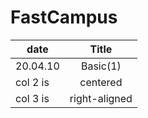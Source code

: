 # FastCampus

|   date   |      Title      |
|----------|:-------------:|
| 20.04.10|  Basic(1) | https://github.com/ejdgudl/FastCampus/tree/master/Basics(1).playground/Pages |
| col 2 is |    centered   |   $12 |
| col 3 is | right-aligned |    $1 |
